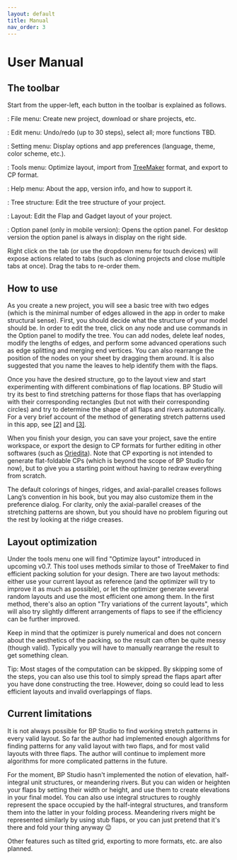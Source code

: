 ```yaml
---
layout: default
title: Manual
nav_order: 3
---
```


# User Manual

## The toolbar

Start from the upper-left, each button in the toolbar is explained as follows.

<i class="fas fa-file-alt fa-fw fa-lg"></i>
: File menu: Create new project, download or share projects, etc.

<i class="fas fa-pencil-ruler fa-fw fa-lg"></i>
: Edit menu: Undo/redo (up to 30 steps), select all; more functions TBD.

<i class="fas fa-tasks fa-fw fa-lg"></i>
: Setting menu: Display options and app preferences (language, theme, color scheme, etc.).

<i class="fas fa-tools fa-fw fa-lg"></i>
: Tools menu: Optimize layout, import from [TreeMaker](https://langorigami.com/article/treemaker/) format, and export to CP format.

<i class="fas fa-question-circle fa-fw fa-lg"></i>
: Help menu: About the app, version info, and how to support it.

<i class="fas bp-tree fa-fw fa-lg"></i>
: Tree structure: Edit the tree structure of your project.

<i class="fas bp-layout fa-fw fa-lg"></i>
: Layout: Edit the Flap and Gadget layout of your project.

<i class="fas fa-sliders-h fa-fw fa-lg"></i>
: Option panel (only in mobile version): Opens the option panel. For desktop version the option panel is always in display on the right side.

Right click on the tab (or use the dropdown menu for touch devices)
will expose actions related to tabs (such as cloning projects and close multiple tabs at once).
Drag the tabs to re-order them.

## How to use

As you create a new project, you will see a basic tree with two edges
(which is the minimal number of edges allowed in the app in order to make structural sense).
First, you should decide what the structure of your model should be.
In order to edit the tree, click on any node and use commands in the Option panel to modify the tree.
You can add nodes, delete leaf nodes, modify the lengths of edges,
and perform some advanced operations such as edge splitting and merging end vertices.
You can also rearrange the position of the nodes on your sheet by dragging them around.
It is also suggested that you name the leaves to help identify them with the flaps.

Once you have the desired structure,
go to the layout view and start experimenting with different combinations of flap locations.
BP Studio will try its best to find stretching patterns for those flaps that has overlapping with their corresponding rectangles
(but not with their corresponding circles) and try to determine the shape of all flaps and rivers automatically.
For a very brief account of the method of generating stretch patterns used in this app, see [[2]](notes.html#b2) and [[3]](notes.html#b3).

When you finish your design, you can save your project,
save the entire workspace, or export the design to CP formats for further editing in other softwares
(such as [Oriedita](https://oriedita.github.io/)).
Note that CP exporting is not intended to generate flat-foldable CPs
(which is beyond the scope of BP Studio for now),
but to give you a starting point without having to redraw everything from scratch.

The default colorings of hinges, ridges, and axial-parallel creases follows Lang’s convention in his book,
but you may also customize them in the preference dialog.
For clarity, only the axial-parallel creases of the stretching patterns are shown,
but you should have no problem figuring out the rest by looking at the ridge creases.

## Layout optimization

Under the tools menu one will find "Optimize layout" introduced in upcoming v0.7.
This tool uses methods similar to those of TreeMaker to find efficient packing solution for your design.
There are two layout methods: either use your current layout as reference
(and the optimizer will try to improve it as much as possible),
or let the optimizer generate several random layouts and use the most efficient one among them.
In the first method, there's also an option "Try variations of the current layouts",
which will also try slightly different arrangements of flaps to see if the efficiency can be further improved.

Keep in mind that the optimizer is purely numerical and does not concern about the aesthetics of the packing,
so the result can often be quite messy (though valid).
Typically you will have to manually rearrange the result to get something clean.

Tip: Most stages of the computation can be skipped. By skipping some of the steps,
you can also use this tool to simply spread the flaps apart after you have done constructing the tree.
However, doing so could lead to less efficient layouts and invalid overlappings of flaps.

## Current limitations

It is not always possible for BP Studio to find working stretch patterns in every valid layout.
So far the author had implemented enough algorithms for finding patterns for any valid layout with two flaps,
and for most valid layouts with three flaps.
The author will continue to implement more algorithms for more complicated patterns in the future.

For the moment, BP Studio hasn't implemented the notion of elevation, half-integral unit structures, or meandering rivers.
But you can widen or heighten your flaps by setting their width or height,
and use them to create elevations in your final model.
You can also use integral structures to roughly represent the space occupied by the half-integral structures,
and transform them into the latter in your folding process.
Meandering rivers might be represented similarly by using stub flaps,
or you can just pretend that it's there and fold your thing anyway 😉

Other features such as tilted grid, exporting to more formats, etc. are also planned.
